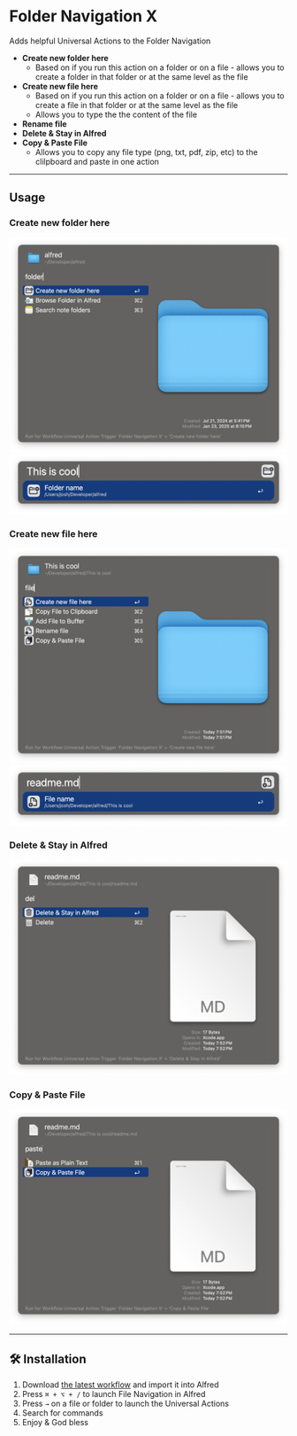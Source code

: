 # Folder Navigation X

Adds helpful Universal Actions to the Folder Navigation

* **Create new folder here**
    * Based on if you run this action on a folder or on a file - allows you to create a folder in that folder or at the same level as the file 
* **Create new file here**
    * Based on if you run this action on a folder or on a file - allows you to create a file in that folder or at the same level as the file 
    * Allows you to type the the content of the file
* **Rename file**
* **Delete & Stay in Alfred**
* **Copy & Paste File**
    * Allows you to copy any file type (png, txt, pdf, zip, etc) to the clilpboard and paste in one action

---

## Usage

### Create new folder here
![Create new folder here](images/folder-a.png)
![Giving a folder a name](images/folder-b.png)

### Create new file here
![Create new file here](images/file-a.png)
![Giving a file a name](images/file-b.png)

### Delete & Stay in Alfred
![Delete & Stay in Alfred](images/delete.png)

### Copy & Paste File
![Copy & Paste File](images/copy-paste.png)


---

## 🛠️ Installation

1. Download [the latest workflow](https://github.com/jangelsb/folder-navigation-x-alfred-workflow/releases) and import it into Alfred
2. Press `⌘ + ⌥ + /` to launch File Navigation in Alfred
3. Press `→` on a file or folder to launch the Universal Actions
4. Search for commands
3. Enjoy & God bless 
